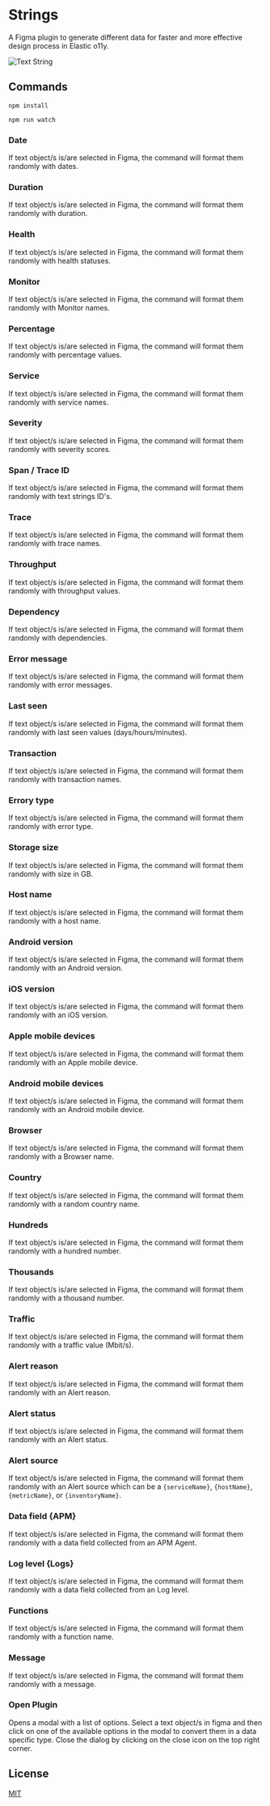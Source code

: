 # Strings

A Figma plugin to generate different data for faster and more effective design process in Elastic o11y.

![Text String](https://user-images.githubusercontent.com/13353203/197478771-f63aec57-67d9-4af4-8c3f-2d31508a85cb.png)

## Commands

```
npm install
```

```
npm run watch
```

### Date

If text object/s is/are selected in Figma, the command will format them randomly with dates.

### Duration

If text object/s is/are selected in Figma, the command will format them randomly with duration.

### Health

If text object/s is/are selected in Figma, the command will format them randomly with health statuses.

### Monitor

If text object/s is/are selected in Figma, the command will format them randomly with Monitor names.

### Percentage

If text object/s is/are selected in Figma, the command will format them randomly with percentage values.

### Service

If text object/s is/are selected in Figma, the command will format them randomly with service names.

### Severity

If text object/s is/are selected in Figma, the command will format them randomly with severity scores.

### Span / Trace ID

If text object/s is/are selected in Figma, the command will format them randomly with text strings ID's.

### Trace

If text object/s is/are selected in Figma, the command will format them randomly with trace names.

### Throughput

If text object/s is/are selected in Figma, the command will format them randomly with throughput values.

### Dependency

If text object/s is/are selected in Figma, the command will format them randomly with dependencies.

### Error message

If text object/s is/are selected in Figma, the command will format them randomly with error messages.

### Last seen

If text object/s is/are selected in Figma, the command will format them randomly with last seen values (days/hours/minutes).

### Transaction

If text object/s is/are selected in Figma, the command will format them randomly with transaction names.

### Errory type

If text object/s is/are selected in Figma, the command will format them randomly with error type.

### Storage size

If text object/s is/are selected in Figma, the command will format them randomly with size in GB.

### Host name

If text object/s is/are selected in Figma, the command will format them randomly with a host name.

### Android version

If text object/s is/are selected in Figma, the command will format them randomly with an Android version.

### iOS version

If text object/s is/are selected in Figma, the command will format them randomly with an iOS version.

### Apple mobile devices

If text object/s is/are selected in Figma, the command will format them randomly with an Apple mobile device.

### Android mobile devices

If text object/s is/are selected in Figma, the command will format them randomly with an Аndroid mobile device.

### Browser

If text object/s is/are selected in Figma, the command will format them randomly with a Browser name.

### Country

If text object/s is/are selected in Figma, the command will format them randomly with a random country name.

### Hundreds

If text object/s is/are selected in Figma, the command will format them randomly with a hundred number.

### Thousands

If text object/s is/are selected in Figma, the command will format them randomly with a thousand number.

### Traffic

If text object/s is/are selected in Figma, the command will format them randomly with a traffic value (Mbit/s).

### Alert reason

If text object/s is/are selected in Figma, the command will format them randomly with an Alert reason.

### Alert status

If text object/s is/are selected in Figma, the command will format them randomly with an Alert status.

### Alert source

If text object/s is/are selected in Figma, the command will format them randomly with an Alert source which can be a `{serviceName}`, `{hostName}`, `{metricName}`, or `{inventoryName}`.

### Data field {APM}

If text object/s is/are selected in Figma, the command will format them randomly with a data field collected from an APM Agent.

### Log level {Logs}

If text object/s is/are selected in Figma, the command will format them randomly with a data field collected from an Log level.

### Functions

If text object/s is/are selected in Figma, the command will format them randomly with a function name.

### Message

If text object/s is/are selected in Figma, the command will format them randomly with a message.

### Open Plugin

Opens a modal with a list of options. Select a text object/s in figma and then click on one of the available options in the modal to convert them in a data specific type. Close the dialog by clicking on the close icon on the top right corner.

## License

[MIT](/LICENSE.md)
